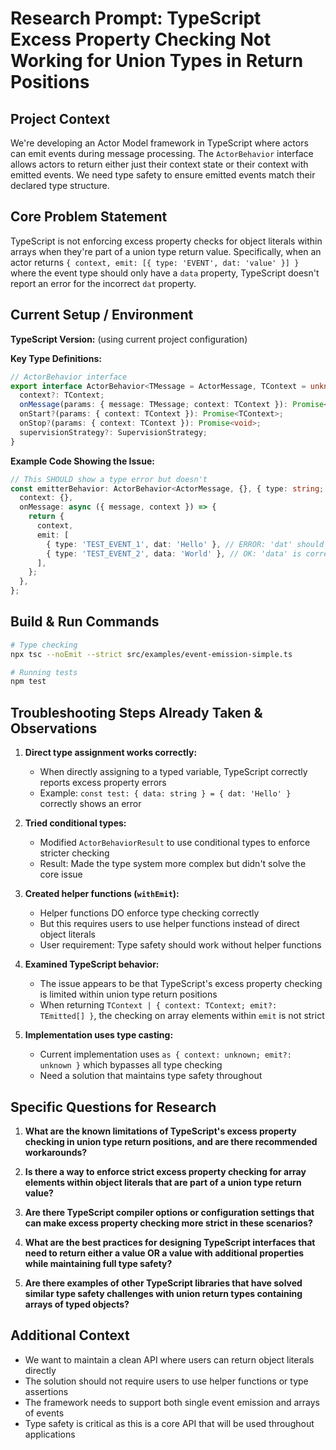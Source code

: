 # Research Prompt: TypeScript Excess Property Checking Not Working for Union Types in Return Positions

## Project Context

We're developing an Actor Model framework in TypeScript where actors can emit events during message processing. The `ActorBehavior` interface allows actors to return either just their context state or their context with emitted events. We need type safety to ensure emitted events match their declared type structure.

## Core Problem Statement

TypeScript is not enforcing excess property checks for object literals within arrays when they're part of a union type return value. Specifically, when an actor returns `{ context, emit: [{ type: 'EVENT', dat: 'value' }] }` where the event type should only have a `data` property, TypeScript doesn't report an error for the incorrect `dat` property.

## Current Setup / Environment

**TypeScript Version:** (using current project configuration)

**Key Type Definitions:**
```typescript
// ActorBehavior interface
export interface ActorBehavior<TMessage = ActorMessage, TContext = unknown, TEmitted = ActorMessage> {
  context?: TContext;
  onMessage(params: { message: TMessage; context: TContext }): Promise<TContext | { context: TContext; emit?: TEmitted | TEmitted[] }>;
  onStart?(params: { context: TContext }): Promise<TContext>;
  onStop?(params: { context: TContext }): Promise<void>;
  supervisionStrategy?: SupervisionStrategy;
}
```

**Example Code Showing the Issue:**
```typescript
// This SHOULD show a type error but doesn't
const emitterBehavior: ActorBehavior<ActorMessage, {}, { type: string; data: string }> = {
  context: {},
  onMessage: async ({ message, context }) => {
    return {
      context,
      emit: [
        { type: 'TEST_EVENT_1', dat: 'Hello' }, // ERROR: 'dat' should not be allowed (should be 'data')
        { type: 'TEST_EVENT_2', data: 'World' }, // OK: 'data' is correct
      ],
    };
  },
};
```

## Build & Run Commands

```bash
# Type checking
npx tsc --noEmit --strict src/examples/event-emission-simple.ts

# Running tests
npm test
```

## Troubleshooting Steps Already Taken & Observations

1. **Direct type assignment works correctly:**
   - When directly assigning to a typed variable, TypeScript correctly reports excess property errors
   - Example: `const test: { data: string } = { dat: 'Hello' }` correctly shows an error

2. **Tried conditional types:**
   - Modified `ActorBehaviorResult` to use conditional types to enforce stricter checking
   - Result: Made the type system more complex but didn't solve the core issue

3. **Created helper functions (`withEmit`):**
   - Helper functions DO enforce type checking correctly
   - But this requires users to use helper functions instead of direct object literals
   - User requirement: Type safety should work without helper functions

4. **Examined TypeScript behavior:**
   - The issue appears to be that TypeScript's excess property checking is limited within union type return positions
   - When returning `TContext | { context: TContext; emit?: TEmitted[] }`, the checking on array elements within `emit` is not strict

5. **Implementation uses type casting:**
   - Current implementation uses `as { context: unknown; emit?: unknown }` which bypasses all type checking
   - Need a solution that maintains type safety throughout

## Specific Questions for Research

1. **What are the known limitations of TypeScript's excess property checking in union type return positions, and are there recommended workarounds?**

2. **Is there a way to enforce strict excess property checking for array elements within object literals that are part of a union type return value?**

3. **Are there TypeScript compiler options or configuration settings that can make excess property checking more strict in these scenarios?**

4. **What are the best practices for designing TypeScript interfaces that need to return either a value OR a value with additional properties while maintaining full type safety?**

5. **Are there examples of other TypeScript libraries that have solved similar type safety challenges with union return types containing arrays of typed objects?**

## Additional Context

- We want to maintain a clean API where users can return object literals directly
- The solution should not require users to use helper functions or type assertions
- The framework needs to support both single event emission and arrays of events
- Type safety is critical as this is a core API that will be used throughout applications